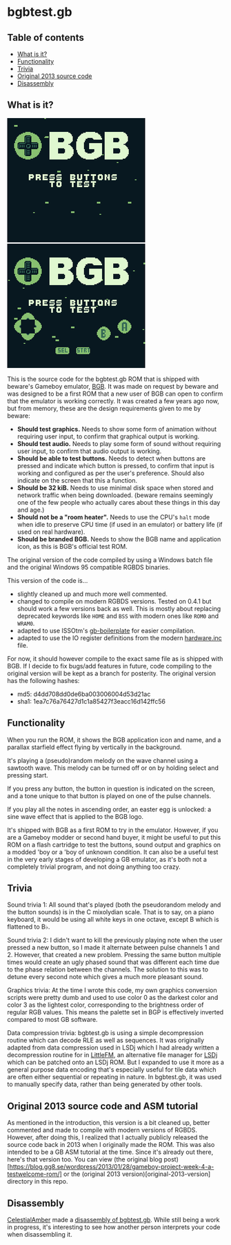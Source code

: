 # bgbtest.gb

## Table of contents

- [What is it?](#what-is-it)
- [Functionality](#functionality)
- [Trivia](#trivia)
- [Original 2013 source code](#original-2013-source-code-and-ASM-tutorial)
- [Disassembly](#disassembly)


## What is it?

![Screenshot](screenshot.png) ![Screenshot with all buttons pressed](screenshot-allpressed.png)

This is the source code for the bgbtest.gb ROM that is shipped with beware's Gameboy emulator, [BGB](https://bgb.bircd.org/). It was made on request by beware and was designed to be a first ROM that a new user of BGB can open to confirm that the emulator is working correctly. It was created a few years ago now, but from memory, these are the design requirements given to me by beware:

* **Should test graphics.** Needs to show some form of animation without requiring user input, to confirm that graphical output is working.
* **Should test audio.** Needs to play some form of sound without requiring user input, to confirm that audio output is working.
* **Should be able to test buttons.** Needs to detect when buttons are pressed and indicate which button is pressed, to confirm that input is working and configured as per the user's preference. Should also indicate on the screen that this a function. 
* **Should be 32 kiB.** Needs to use minimal disk space when stored and network traffic when being downloaded. (beware remains seemingly one of the few people who actually cares about these things in this day and age.)
* **Should not be a "room heater".** Needs to use the CPU's `halt` mode when idle to preserve CPU time (if used in an emulator) or battery life (if used on real hardware).
* **Should be branded BGB.** Needs to show the BGB name and application icon, as this is BGB's official test ROM.

The original version of the code compiled by using a Windows batch file and the original Windows 95 compatible RGBDS binaries. 

This version of the code is...
* slightly cleaned up and much more well commented.
* changed to compile on modern RGBDS versions. Tested on 0.4.1 but should work a few versions back as well. This is mostly about replacing deprecated keywords like `HOME` and `BSS` with modern ones like `ROM0` and `WRAM0`. 
* adapted to use ISSOtm's [gb-boilerplate](https://github.com/ISSOtm/gb-boilerplate) for easier compilation.
* adapted to use the IO register definitions from the modern [hardware.inc](https://github.com/gbdev/hardware.inc) file. 

For now, it should however compile to the exact same file as is shipped with BGB. If I decide to fix bugs/add features in future, code compiling to the original version will be kept as a branch for posterity. The original version has the following hashes:

* md5: d4dd708dd0de6ba003006004d53d21ac
* sha1: 1ea7c76a76427d1c1a85427f3eacc16d142ffc56

## Functionality

When you run the ROM, it shows the BGB application icon and name, and a parallax starfield effect flying by vertically in the background.

It's playing a (pseudo)random melody on the wave channel using a sawtooth wave. This melody can be turned off or on by holding select and pressing start.

If you press any button, the button in question is indicated on the screen, and a tone unique to that button is played on one of the pulse channels.

If you play all the notes in ascending order, an easter egg is unlocked: a sine wave effect that is applied to the BGB logo.

It's shipped with BGB as a first ROM to try in the emulator. However, if you are a Gameboy modder or second hand buyer, it might be useful to put this ROM on a flash cartridge to test the buttons, sound output and graphics on a modded 'boy or a 'boy of unknown condition. It can also be a useful test in the very early stages of developing a GB emulator, as it's both not a completely trivial program, and not doing anything too crazy.

## Trivia

Sound trivia 1: All sound that's played (both the pseudorandom melody and the button sounds) is in the C mixolydian scale. That is to say, on a piano keyboard, it would be using all white keys in one octave, except B which is flattened to B♭. 

Sound trivia 2: I didn't want to kill the previously playing note when the user pressed a new button, so I made it alternate between pulse channels 1 and 2. However, that created a new problem. Pressing the same button multiple times would create an ugly phased sound that was different each time due to the phase relation between the channels. The solution to this was to detune every second note which gives a much more pleasant sound.

Graphics trivia: At the time I wrote this code, my own graphics conversion scripts were pretty dumb and used to use color 0 as the darkest color and color 3 as the lightest color, corresponding to the brightness order of regular RGB values. This means the palette set in BGP is effectively inverted compared to most GB software.

Data compression trivia: bgbtest.gb is using a simple decompression routine which can decode RLE as well as sequences. It was originally adapted from data compression used in LSDj which I had already written a decompression routine for in [LittleFM](https://blog.gg8.se/wordpress/gameboy-resources/littlefm-an-alternative-file-manager-for-lsdj/), an alternative file manager for [LSDj](https://www.littlesounddj.com/) which can be patched onto an LSDj ROM. But I expanded to use it more as a general purpose data encoding that's especially useful for tile data which are often either sequential or repeating in nature. In bgbtest.gb, it was used to manually specify data, rather than being generated by other tools.

## Original 2013 source code and ASM tutorial

As mentioned in the introduction, this version is a bit cleaned up, better commented and made to compile with modern versions of RGBDS. However, after doing this, I realized that I actually publicly released the source code back in 2013 when I originally made the ROM. This was also intended to be a GB ASM tutorial at the time. Since it's already out there, here's that version too. You can view (the original blog post)[https://blog.gg8.se/wordpress/2013/01/28/gameboy-project-week-4-a-testwelcome-rom/] or the (original 2013 version)[original-2013-version] directory in this repo.

## Disassembly

[CelestialAmber](https://github.com/CelestialAmber) made a [disassembly of bgbtest.gb](https://github.com/CelestialAmber/bgbtest). While still being a work in progress, it's interesting to see how another person interprets your code when disassembling it.
